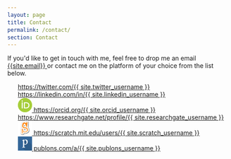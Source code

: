 ```yaml
---
layout: page
title: Contact
permalink: /contact/
section: Contact
---
```


If you'd like to get in touch with me, feel free to drop me an email <a href="mailto:{{site.email}}" >
{{site.email}} </a> or contact me on the platform of your choice from the list below.

<ul style="list-style:none">
  <li>
    <a href="https://twitter.com/{{ site.twitter_username }}">
      <i class="fa fa-twitter-square fa-2x"></i> https://twitter.com/{{ site.twitter_username }}
    </a>
  </li>

  <li>
    <a href="https://linkedin.com/in/{{ site.linkedin_username }}">
      <i class="fa fa-linkedin-square fa-2x"></i> https://linkedin.com/in/{{ site.linkedin_username }}
    </a>
  </li>

  <li>
    <a href="https://orcid.org/{{ site.orcid_username }}">
      <img alt="ORCID logo" src="/files/logos/orcid_32x32.png" width="32" height="32"/> https://orcid.org/{{ site.orcid_username }}
    </a>
  </li>


  <li>
    <a href="https://www.researchgate.net/profile/{{ site.researchgate_username }}">
      <i class="fab fa-researchgate fa-2x"></i> https://www.researchgate.net/profile/{{ site.researchgate_username }}
    </a>
  </li>


  <li>
    <a href="https://scratch.mit.edu/users/{{ site.scratch_username }}">
      <img alt="Scratch Cat Logo" src="/files/logos/scratchS.png" width="32" height="32" /> https://scratch.mit.edu/users/{{ site.scratch_username }}
    </a>
  </li>

  <li>
    <a href="https://publons.com/a/{{ site.publons_username }}">
      <img alt="Publons Logo" src="/files/logos/blue_white_shadow.png" width="32" height="32" /> publons.com/a/{{ site.publons_username }}
    </a>
  </li>



  </ul>
